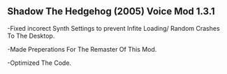 ## Shadow The Hedgehog (2005) Voice Mod 1.3.1

-Fixed incorect Synth Settings to prevent Infite Loading/ Random Crashes To The Desktop.

-Made Preperations For The Remaster Of This Mod.

-Optimized The Code.